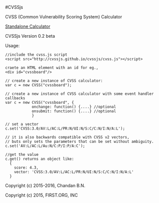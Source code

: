 #CVSSjs

CVSS (Common Vulnerability Scoring System) Calculator

<a href="http://cvssjs.github.io/cvssjs">Standalone Calculator</a>

CVSSjs Version 0.2 beta

Usage:

    //include the cvss.js script 
    <script src="http://cvssjs.github.io/cvssjs/cvss.js"></script>
    
    craete an HTML element with an id for eg.,
    <div id="cvssboard"/>
    
    // create a new instance of CVSS calculator:
    var c = new CVSS("cvssboard");

    // create a new instance of CVSS calculator with some event handler callbacks
    var c = new CVSS("cvssboard", {
                onchange: function() {....} //optional
                onsubmit: function() {....} //optional
                }
                
    // set a vector
    c.set('CVSS:3.0/AV:L/AC:L/PR:N/UI:N/S:C/C:N/I:N/A:L');
    
    // it is also backwards compatible with CVSS v2 vectors, 
    // buts only sets the parameters that can be set without ambiguity.
    c.set('AV:L/AC:L/Au:N/C:P/I:P/A:C');
    
    //get the value
    c.get() returns an object like:
      {
        score: 4.3,
        vector: 'CVSS:3.0/AV:L/AC:L/PR:N/UI:N/S:C/C:N/I:N/A:L'
      }


Copyright (c) 2015-2016, Chandan B.N.

Copyright (c) 2015, FIRST.ORG, INC
